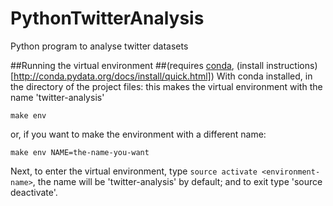 # PythonTwitterAnalysis
Python program to analyse twitter datasets

##Running the virtual environment
##(requires [conda](http://conda.pydata.org/miniconda.html), (install instructions)[http://conda.pydata.org/docs/install/quick.html])
With conda installed, in the directory of the project files:
this makes the virtual environment with the name 'twitter-analysis'
```
make env
```

or, if you want to make the environment with a different name:
```
make env NAME=the-name-you-want
```

Next, to enter the virtual environment, type `source activate <environment-name>`, the name will be 'twitter-analysis' by default; and to exit type 'source deactivate'.
